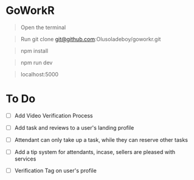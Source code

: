 # GoWorkR

> Open the terminal

> Run git clone git@github.com:Olusoladeboy/goworkr.git

> npm install

> npm run dev

> localhost:5000

# To Do

- [ ] Add Video Verification Process

- [ ] Add task and reviews to a user's landing profile

- [ ] Attendant can only take up a task, while they can reserve other tasks

- [ ] Add a tip system for attendants, incase, sellers are pleased with services

- [ ] Verification Tag on user's profile

